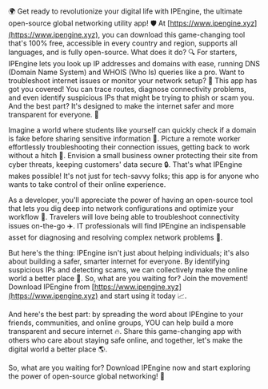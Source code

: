 🌍 Get ready to revolutionize your digital life with IPEngine, the ultimate open-source global networking utility app! 🛡️ At [https://www.ipengine.xyz](https://www.ipengine.xyz), you can download this game-changing tool that's 100% free, accessible in every country and region, supports all languages, and is fully open-source. What does it do? 🔍 For starters, IPEngine lets you look up IP addresses and domains with ease, running DNS (Domain Name System) and WHOIS (Who Is) queries like a pro. Want to troubleshoot internet issues or monitor your network setup? 📡 This app has got you covered! You can trace routes, diagnose connectivity problems, and even identify suspicious IPs that might be trying to phish or scam you. And the best part? It's designed to make the internet safer and more transparent for everyone. 💪

Imagine a world where students like yourself can quickly check if a domain is fake before sharing sensitive information 📧. Picture a remote worker effortlessly troubleshooting their connection issues, getting back to work without a hitch 💼. Envision a small business owner protecting their site from cyber threats, keeping customers' data secure 🔒. That's what IPEngine makes possible! It's not just for tech-savvy folks; this app is for anyone who wants to take control of their online experience.

As a developer, you'll appreciate the power of having an open-source tool that lets you dig deep into network configurations and optimize your workflow 🔧. Travelers will love being able to troubleshoot connectivity issues on-the-go ✈️. IT professionals will find IPEngine an indispensable asset for diagnosing and resolving complex network problems 🤖.

But here's the thing: IPEngine isn't just about helping individuals; it's also about building a safer, smarter internet for everyone. By identifying suspicious IPs and detecting scams, we can collectively make the online world a better place 🌟. So, what are you waiting for? Join the movement! Download IPEngine from [https://www.ipengine.xyz](https://www.ipengine.xyz) and start using it today 📈.

And here's the best part: by spreading the word about IPEngine to your friends, communities, and online groups, YOU can help build a more transparent and secure internet 🔥. Share this game-changing app with others who care about staying safe online, and together, let's make the digital world a better place 🌎.

So, what are you waiting for? Download IPEngine now and start exploring the power of open-source global networking! 🚀